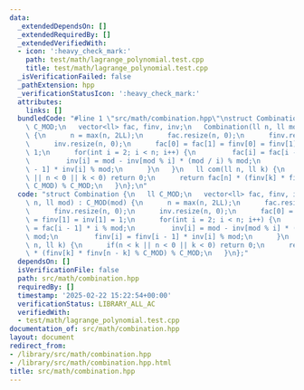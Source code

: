 ```yaml
---
data:
  _extendedDependsOn: []
  _extendedRequiredBy: []
  _extendedVerifiedWith:
  - icon: ':heavy_check_mark:'
    path: test/math/lagrange_polynomial.test.cpp
    title: test/math/lagrange_polynomial.test.cpp
  _isVerificationFailed: false
  _pathExtension: hpp
  _verificationStatusIcon: ':heavy_check_mark:'
  attributes:
    links: []
  bundledCode: "#line 1 \"src/math/combination.hpp\"\nstruct Combination {\n   ll\
    \ C_MOD;\n   vector<ll> fac, finv, inv;\n   Combination(ll n, ll mod) : C_MOD(mod)\
    \ {\n      n = max(n, 2LL);\n      fac.resize(n, 0);\n      finv.resize(n, 0);\n\
    \      inv.resize(n, 0);\n      fac[0] = fac[1] = finv[0] = finv[1] = inv[1] =\
    \ 1;\n      for(int i = 2; i < n; i++) {\n         fac[i] = fac[i - 1] * i % mod;\n\
    \         inv[i] = mod - inv[mod % i] * (mod / i) % mod;\n         finv[i] = finv[i\
    \ - 1] * inv[i] % mod;\n      }\n   }\n   ll com(ll n, ll k) {\n      if(n < k\
    \ || n < 0 || k < 0) return 0;\n      return fac[n] * (finv[k] * finv[n - k] %\
    \ C_MOD) % C_MOD;\n   }\n};\n"
  code: "struct Combination {\n   ll C_MOD;\n   vector<ll> fac, finv, inv;\n   Combination(ll\
    \ n, ll mod) : C_MOD(mod) {\n      n = max(n, 2LL);\n      fac.resize(n, 0);\n\
    \      finv.resize(n, 0);\n      inv.resize(n, 0);\n      fac[0] = fac[1] = finv[0]\
    \ = finv[1] = inv[1] = 1;\n      for(int i = 2; i < n; i++) {\n         fac[i]\
    \ = fac[i - 1] * i % mod;\n         inv[i] = mod - inv[mod % i] * (mod / i) %\
    \ mod;\n         finv[i] = finv[i - 1] * inv[i] % mod;\n      }\n   }\n   ll com(ll\
    \ n, ll k) {\n      if(n < k || n < 0 || k < 0) return 0;\n      return fac[n]\
    \ * (finv[k] * finv[n - k] % C_MOD) % C_MOD;\n   }\n};"
  dependsOn: []
  isVerificationFile: false
  path: src/math/combination.hpp
  requiredBy: []
  timestamp: '2025-02-22 15:22:54+00:00'
  verificationStatus: LIBRARY_ALL_AC
  verifiedWith:
  - test/math/lagrange_polynomial.test.cpp
documentation_of: src/math/combination.hpp
layout: document
redirect_from:
- /library/src/math/combination.hpp
- /library/src/math/combination.hpp.html
title: src/math/combination.hpp
---
```

